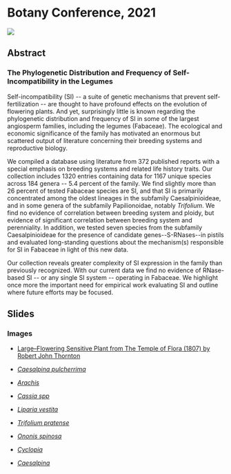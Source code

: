 # Botany Conference, 2021

![](css/images/07-21-botany-card.png)

## Abstract

### The Phylogenetic Distribution and Frequency of Self-Incompatibility in the Legumes

Self-incompatibility (SI) -- a suite of genetic mechanisms that prevent self-fertilization -- are thought to have profound effects on the evolution of flowering plants. And yet, surprisingly little is known regarding the phylogenetic distribution and frequency of SI in some of the largest angiosperm families, including the legumes (Fabaceae). The ecological and economic significance of the family has motivated an enormous but scattered output of literature concerning their breeding systems and reproductive biology. 

We compiled a database using literature from 372 published reports with a special emphasis on breeding systems and  related life history traits. Our collection includes 1320 entries containing data for 1167 unique species across 184 genera -- 5.4 percent of the family. We find slightly more than 26 percent of tested Fabaceae species are SI, and that SI is primarily concentrated among the oldest lineages in the subfamily Caesalpinioideae, and in some genera of the subfamily Papilionoidae, notably _Trifolium_. We find no evidence of correlation between breeding system and ploidy, but evidence of significant correlation between breeding system and perenniality. In addition, we tested seven species from the subfamily Caesalpinioideae for the presence of candidate genes--S-RNases--in pistils and evaluated long-standing questions about the mechanism(s) responsible for SI in Fabaceae in light of this new data.

Our collection reveals greater complexity of SI expression in the family than previously recognized. With our current data we find no evidence of RNase-based SI -- or any single SI system -- operating in Fabaceae. We highlight once more the important need for empirical work evaluating SI and outline where future efforts may be focused.


## Slides

### Images

+ [Large–Flowering Sensitive Plant from The Temple of Flora (1807) by Robert John Thornton](https://www.rawpixel.com/image/1199345/botanical-artwork-robert-john-thornton)

+ [_Caesalpina pulcherrima_](https://www.flickr.com/photos/biodivlibrary/10596299733/in/photolist-2kLgnTf-2khPD7A-2khQ8gN-h9mNJZ-UNxaMN-UnXTp4-Sf719u-2eoetHk-d7te3d-h9mQ9n-h9jEeM-Uo7fDx-2dhaiWw-UnV8CR-h9kXkm-ab9o48-danZUP-QBVn5c-2khKU2v-dwq2WD-dwvyM3-abcc4U-dao4YG-dao3pk-2cZpL3z-abckFU-axe56s-h9bVcm-h9nwx8-h9bYem-UjHmru-UmfVUT-2cZpEit-VmMTYs-VmZfDo-axe4WQ-dao4xw-VkgFHb-2cZpK7X-dao19K-VwiVd1-dH5HvT-h9d9TY-h9bG95-dao3vn-2dhakgW-2eoeuf2-dH5u6Z-dHaU1j-danZpT/)
+ [_Arachis_](https://www.flickr.com/photos/biodivlibrary/34657192156/in/photolist-2kLgnTf-2khPD7A-2khQ8gN-h9mNJZ-UNxaMN-UnXTp4-Sf719u-2eoetHk-d7te3d-h9mQ9n-h9jEeM-Uo7fDx-2dhaiWw-UnV8CR-h9kXkm-ab9o48-danZUP-QBVn5c-2khKU2v-dwq2WD-dwvyM3-abcc4U-dao4YG-dao3pk-2cZpL3z-abckFU-axe56s-h9bVcm-h9nwx8-h9bYem-UjHmru-UmfVUT-2cZpEit-VmMTYs-VmZfDo-axe4WQ-dao4xw-VkgFHb-2cZpK7X-dao19K-VwiVd1-dH5HvT-h9d9TY-h9bG95-dao3vn-2dhakgW-2eoeuf2-dH5u6Z-dHaU1j-danZpT/)
+ [_Cassia spp_](https://www.flickr.com/photos/biodivlibrary/32977440508/in/photolist-2kLgnTf-2khPD7A-2khQ8gN-h9mNJZ-UNxaMN-UnXTp4-Sf719u-2eoetHk-d7te3d-h9mQ9n-h9jEeM-Uo7fDx-2dhaiWw-UnV8CR-h9kXkm-ab9o48-danZUP-QBVn5c-2khKU2v-dwq2WD-dwvyM3-abcc4U-dao4YG-dao3pk-2cZpL3z-abckFU-axe56s-h9bVcm-h9nwx8-h9bYem-UjHmru-UmfVUT-2cZpEit-VmMTYs-VmZfDo-axe4WQ-dao4xw-VkgFHb-2cZpK7X-dao19K-VwiVd1-dH5HvT-h9d9TY-h9bG95-dao3vn-2dhakgW-2eoeuf2-dH5u6Z-dHaU1j-danZpT/)
+ [_Liparia vestita_](https://www.flickr.com/photos/biodivlibrary/34380734793/in/photolist-2kLgnTf-2khPD7A-2khQ8gN-h9mNJZ-UNxaMN-UnXTp4-Sf719u-2eoetHk-d7te3d-h9mQ9n-h9jEeM-Uo7fDx-2dhaiWw-UnV8CR-h9kXkm-ab9o48-danZUP-QBVn5c-2khKU2v-dwq2WD-dwvyM3-abcc4U-dao4YG-dao3pk-2cZpL3z-abckFU-axe56s-h9bVcm-h9nwx8-h9bYem-UjHmru-UmfVUT-2cZpEit-VmMTYs-VmZfDo-axe4WQ-dao4xw-VkgFHb-2cZpK7X-dao19K-VwiVd1-dH5HvT-h9d9TY-h9bG95-dao3vn-2dhakgW-2eoeuf2-dH5u6Z-dHaU1j-danZpT/)
+ [_Trifolium pratense_](https://www.flickr.com/photos/biodivlibrary/6022559334/in/photolist-2kLgnTf-2khPD7A-2khQ8gN-h9mNJZ-UNxaMN-UnXTp4-Sf719u-2eoetHk-d7te3d-h9mQ9n-h9jEeM-Uo7fDx-2dhaiWw-UnV8CR-h9kXkm-ab9o48-danZUP-QBVn5c-2khKU2v-dwq2WD-dwvyM3-abcc4U-dao4YG-dao3pk-2cZpL3z-abckFU-axe56s-h9bVcm-h9nwx8-h9bYem-UjHmru-UmfVUT-2cZpEit-VmMTYs-VmZfDo-axe4WQ-dao4xw-VkgFHb-2cZpK7X-dao19K-VwiVd1-dH5HvT-h9d9TY-h9bG95-dao3vn-2dhakgW-2eoeuf2-dH5u6Z-dHaU1j-danZpT/)
+ [_Ononis spinosa_](https://www.flickr.com/photos/biodivlibrary/6022588334/in/photolist-2kLgnTf-2khPD7A-2khQ8gN-h9mNJZ-UNxaMN-UnXTp4-Sf719u-2eoetHk-d7te3d-h9mQ9n-h9jEeM-Uo7fDx-2dhaiWw-UnV8CR-h9kXkm-ab9o48-danZUP-QBVn5c-2khKU2v-dwq2WD-dwvyM3-abcc4U-dao4YG-dao3pk-2cZpL3z-abckFU-axe56s-h9bVcm-h9nwx8-h9bYem-UjHmru-UmfVUT-2cZpEit-VmMTYs-VmZfDo-axe4WQ-dao4xw-VkgFHb-2cZpK7X-dao19K-VwiVd1-dH5HvT-h9d9TY-h9bG95-dao3vn-2dhakgW-2eoeuf2-dH5u6Z-dHaU1j-danZpT/)
+ [_Cyclopia_](https://www.flickr.com/photos/biodivlibrary/35129899476/in/photolist-2kLgnTf-2khPD7A-2khQ8gN-h9mNJZ-UNxaMN-UnXTp4-Sf719u-2eoetHk-d7te3d-h9mQ9n-h9jEeM-Uo7fDx-2dhaiWw-UnV8CR-h9kXkm-ab9o48-danZUP-QBVn5c-2khKU2v-dwq2WD-dwvyM3-abcc4U-dao4YG-dao3pk-2cZpL3z-abckFU-axe56s-h9bVcm-h9nwx8-h9bYem-UjHmru-UmfVUT-2cZpEit-VmMTYs-VmZfDo-axe4WQ-dao4xw-VkgFHb-2cZpK7X-dao19K-VwiVd1-dH5HvT-h9d9TY-h9bG95-dao3vn-2dhakgW-2eoeuf2-dH5u6Z-dHaU1j-danZpT/)
+ [_Caesalpina_](https://www.flickr.com/photos/biodivlibrary/8342188506/in/photolist-2kLgnTf-2khPD7A-2khQ8gN-h9mNJZ-UNxaMN-UnXTp4-Sf719u-2eoetHk-d7te3d-h9mQ9n-h9jEeM-Uo7fDx-2dhaiWw-UnV8CR-h9kXkm-ab9o48-danZUP-QBVn5c-2khKU2v-dwq2WD-dwvyM3-abcc4U-dao4YG-dao3pk-2cZpL3z-abckFU-axe56s-h9bVcm-h9nwx8-h9bYem-UjHmru-UmfVUT-2cZpEit-VmMTYs-VmZfDo-axe4WQ-dao4xw-VkgFHb-2cZpK7X-dao19K-VwiVd1-dH5HvT-h9d9TY-h9bG95-dao3vn-2dhakgW-2eoeuf2-dH5u6Z-dHaU1j-danZpT/)
